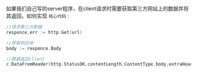 如果我们自己写的server程序，在client请求时需要获取第三方网站上的数据并将其返回，如何实现
`核心代码：`
```go
//请求第三方数据
responce,err := http.Get(url)

//获取响应体
body := responce.Body

//数据返回client
c.DataFromReader(http.StatusOK,contentLength,ContentType,body,extraHeaders)
```